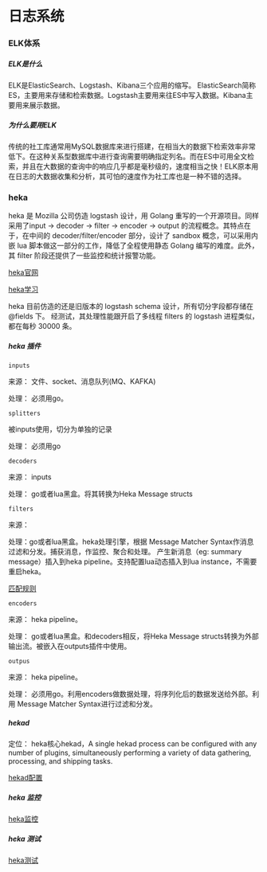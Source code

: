# 日志系统

### ELK体系

##### ELK是什么

ELK是ElasticSearch、Logstash、Kibana三个应用的缩写。 ElasticSearch简称ES，主要用来存储和检索数据。Logstash主要用来往ES中写入数据。Kibana主要用来展示数据。


##### 为什么要用ELK

传统的社工库通常用MySQL数据库来进行搭建，在相当大的数据下检索效率非常低下。在这种关系型数据库中进行查询需要明确指定列名。而在ES中可用全文检索，并且在大数据的查询中的响应几乎都是毫秒级的，速度相当之快！ELK原本用在日志的大数据收集和分析，其可怕的速度作为社工库也是一种不错的选择。


### heka

heka 是 Mozilla 公司仿造 logstash 设计，用 Golang 重写的一个开源项目。同样采用了input -> decoder -> filter -> encoder -> output 的流程概念。其特点在于，在中间的 decoder/filter/encoder 部分，设计了 sandbox 概念，可以采用内嵌 lua 脚本做这一部分的工作，降低了全程使用静态 Golang 编写的难度。此外，其 filter 阶段还提供了一些监控和统计报警功能。

[heka官网](http://hekad.readthedocs.org/)

[heka学习](http://kibana.logstash.es/content/logstash/scale/heka.html)


heka 目前仿造的还是旧版本的 logstash schema 设计，所有切分字段都存储在 @fields 下。
经测试，其处理性能跟开启了多线程 filters 的 logstash 进程类似，都在每秒 30000 条。


##### heka 插件

`inputs`

来源： 文件、socket、消息队列(MQ、KAFKA)

处理： 必须用go。

`splitters`

被inputs使用，切分为单独的记录

处理： 必须用go


`decoders`

来源： inputs

处理： go或者lua黑盒。将其转换为Heka Message structs

`filters`

来源：

处理：go或者lua黑盒。heka处理引擎，根据 Message Matcher Syntax作消息过滤和分发。捕获消息，作监控、聚合和处理。 产生新消息（eg: summary message）插入到heka pipeline。支持配置lua动态插入到lua instance，不需要重启heka。

[匹配规则](http://hekad.readthedocs.io/en/v0.10.0/message_matcher.html#message-matcher)


`encoders`

来源： heka pipeline。

处理： go或者lua黑盒。和decoders相反，将Heka Message structs转换为外部输出流。被嵌入在outputs插件中使用。
 

`outpus`

来源： heka pipeline。 

处理： 必须用go。利用encoders做数据处理，将序列化后的数据发送给外部。利用 Message Matcher Syntax进行过滤和分发。

##### hekad

定位： heka核心hekad，A single hekad process can be configured with any number of plugins, 
simultaneously performing a variety of data gathering, processing, and shipping tasks. 

[hekad配置](http://hekad.readthedocs.io/en/v0.10.0/config/index.html#configuration)


##### heka 监控

[heka监控](http://hekad.readthedocs.io/en/v0.10.0/monitoring/index.html)

##### heka 测试

[heka测试](http://hekad.readthedocs.io/en/v0.10.0/developing/testing.html)


##### 













